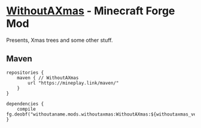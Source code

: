 # [WithoutAXmas](https://www.curseforge.com/minecraft/mc-mods/withoutaxmas "WithoutAXmas on CurseForge") - Minecraft Forge Mod

Presents, Xmas trees and some other stuff.

## Maven
    repositories {
        maven { // WithoutAXmas
            url "https://mineplay.link/maven/"
        }
    }

    dependencies {
        compile fg.deobf("withoutaname.mods.withoutaxmas:WithoutAXmas:${withoutaxmas_version}")
    }
